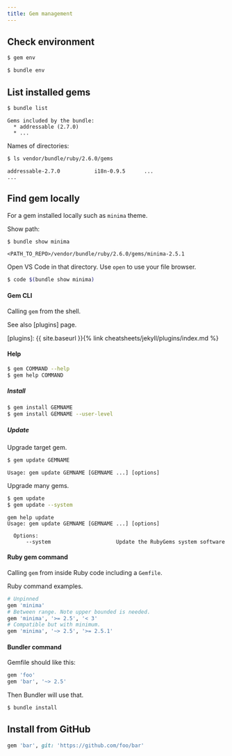 ```yaml
---
title: Gem management
---
```


## Check environment

```sh
$ gem env
```

```sh
$ bundle env
```


## List installed gems

```sh
$ bundle list
```
```
Gems included by the bundle:
  * addressable (2.7.0)
  * ...
```

Names of directories:

```sh
$ ls vendor/bundle/ruby/2.6.0/gems
```
```
addressable-2.7.0           i18n-0.9.5      ...
...
```

## Find gem locally

For a gem installed locally such as `minima` theme.

Show path:

```sh
$ bundle show minima
```
```
<PATH_TO_REPO>/vendor/bundle/ruby/2.6.0/gems/minima-2.5.1
```

Open VS Code in that directory. Use `open` to use your file browser.

```sh
$ code $(bundle show minima)
```


#### Gem CLI

Calling `gem` from the shell.

See also [plugins] page.

[plugins]: {{ site.baseurl }}{% link cheatsheets/jekyll/plugins/index.md %}

#### Help

```sh
$ gem COMMAND --help
$ gem help COMMAND
```
##### Install

```sh
$ gem install GEMNAME
$ gem install GEMNAME --user-level
```

##### Update

Upgrade target gem.

```sh
$ gem update GEMNAME
```

```
Usage: gem update GEMNAME [GEMNAME ...] [options]
```

Upgrade many gems.

```sh
$ gem update
$ gem update --system
```

```
gem help update
Usage: gem update GEMNAME [GEMNAME ...] [options]

  Options:
      --system                     Update the RubyGems system software
```

#### Ruby gem command

Calling `gem` from inside Ruby code including a `Gemfile`.

Ruby command examples.

```ruby
# Unpinned
gem 'minima'
# Between range. Note upper bounded is needed.
gem 'minima', '>= 2.5', '< 3'
# Compatible but with minimum.
gem 'minima', '~> 2.5', '>= 2.5.1'
```

#### Bundler command

Gemfile should like this:

```ruby
gem 'foo'
gem 'bar', '~> 2.5'
```

Then Bundler will use that.

```sh
$ bundle install
```


## Install from GitHub

```ruby
gem 'bar', git: 'https://github.com/foo/bar'
```
